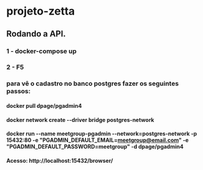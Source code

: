 # projeto-zetta


## Rodando a API.
### 1 - docker-compose up
### 2 - F5


### para vê o cadastro no banco postgres fazer os seguintes passos:
#### docker pull dpage/pgadmin4
#### docker network create --driver bridge postgres-network
#### docker run --name meetgroup-pgadmin --network=postgres-network -p 15432:80 -e "PGADMIN_DEFAULT_EMAIL=meetgroup@email.com" -e "PGADMIN_DEFAULT_PASSWORD=meetgroup" -d dpage/pgadmin4

#### Acesso: http://localhost:15432/browser/
